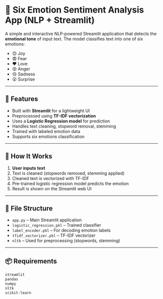 # 💬 Six Emotion Sentiment Analysis App (NLP + Streamlit)

A simple and interactive NLP-powered Streamlit application that detects the **emotional tone** of input text. The model classifies text into one of six emotions:

- 😊 Joy  
- 😨 Fear  
- ❤️ Love  
- 😡 Anger  
- 😢 Sadness  
- 😲 Surprise

---

## 🚀 Features

- Built with **Streamlit** for a lightweight UI
- Preprocessed using **TF-IDF vectorization**
- Uses a **Logistic Regression model** for prediction
- Handles text cleaning, stopword removal, stemming
- Trained with labeled emotion data
- Supports six emotions classification

---

## 🧠 How It Works

1. **User inputs text**
2. Text is cleaned (stopwords removed, stemming applied)
3. Cleaned text is vectorized with TF-IDF
4. Pre-trained logistic regression model predicts the emotion
5. Result is shown on the Streamlit web UI

---

## 📁 File Structure

- `app.py` – Main Streamlit application
- `logistic_regression.pkl` – Trained classifier
- `label_encoder.pkl` – For decoding emotion labels
- `tfidf_vectorizer.pkl` – TF-IDF vectorizer
- `nltk` – Used for preprocessing (stopwords, stemming)

---

## 📦 Requirements

```bash
streamlit
pandas
numpy
nltk
scikit-learn

